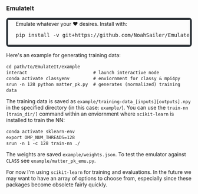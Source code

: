 ### EmulateIt

<table style="border: 5px solid #2b3137; border-radius: 8px;">
  <tr>
    <td style="border: none; vertical-align: top;">
      <img src="https://raw.githubusercontent.com/NoahSailer/EmulateIt/main/figures/emuditto.png" alt="Emuditto" width="130"/>
    </td>
    <td style="border: none; vertical-align: top;">
      Emulate whatever your ❤️ desires. Install with:<br>
      <pre>pip install -v git+https://github.com/NoahSailer/EmulateIt</pre>
    </td>
  </tr>
</table>

Here's an example for generating training data:
```
cd path/to/EmulateIt/example
interact                         # launch interactive node
conda activate classyenv         # enviornment for classy & mpi4py
srun -n 128 python matter_pk.py  # generates (normalized) training data
```
The training data is saved as `example/training-data_[inputs][outputs].npy` in the 
specified directory (in this case: `example/`). You can use the `train-nn [train_dir/]` 
command within an enviornment where `scikit-learn` is installed to train the NN:
```
conda activate sklearn-env
export OMP_NUM_THREADS=128                                          
srun -n 1 -c 128 train-nn ./
```
The weights are saved `example/weights.json`. To test the emulator against `CLASS` see 
`example/matter_pk_emu.py`.


For now I'm using `scikit-learn` for training and evaluations. In the future we may want to have an 
array of options to choose from, especially since these packages become obsolete fairly quickly.

